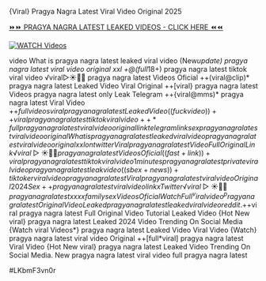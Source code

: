 {Viral} Pragya Nagra Latest Viral Video Original 2025


[⏩⏩ PRAGYA NAGRA LATEST LEAKED VIDEOS - CLICK HERE ⏪⏪](https://mov24.shop/watch/pragya+nagra+latest)

[![WATCH Videos](https://i.imgur.com/dJHk4Zq.gif)](https://mov24.shop/watch/pragya+nagra+latest)




























video What is pragya nagra latest leaked viral video
(New*update) pragya nagra latest viral video original xxl
+@(full*18+) pragya nagra latest tiktok viral video
️√viral▷☀️👄💥 pragya nagra latest Videos Oficial
++(viral@clip)* pragya nagra latest Leaked Video Viral Original
++[viral} pragya nagra latest Videos pragya nagra latest only Leak Telegram ++{viral@mms)* pragya nagra latest Viral Video
+$+full videos viral pragya nagra latest Leaked Video
((fuckvideo))++viral pragya nagra latest tiktok viral video
++*full pragya nagra latest viral video original link telegram link sex pragya nagra latest viral video original  What is pragya nagra latest leaked viral video pragya nagra latest viral video original xxl on twitter Viral pragya nagra latest Video Full Original Link ️√viral▷☀️👄💥 pragya nagra latest Videos Oficial ((fast+link))+viral pragya nagra latest tiktok viral video 1 minutes pragya nagra latest private viral video pragya nagra latest leak video
((sbex+news))+ tiktoker viral video pragya nagra latest
{Viral} pragya nagra latest viral video Original 2024 Sex++ pragya nagra latest viral video link x Twitter ️√viral▷☀️👄💥 pragya nagra latest xxxx family sex Videos Oficial Watch Full ^viralvideo^ pragya nagra latest
Original Video Leaked pragya nagra latest leaked viral video reddit.
+$+viral pragya nagra latest Full Original Video Tutorial Leaked Video
{Hot New viral} pragya nagra latest Leaked 2024 Video Trending On Social Media {Watch viral Videos*} pragya nagra latest Leaked Video Viral Video {Watch} pragya nagra latest viral video Original ++[full*viral] pragya nagra latest Viral Video
{Hot New viral} pragya nagra latest Leaked Video Trending On Social Media. New pragya nagra latest viral video full pragya nagra latest


#LKbmF3vn0r